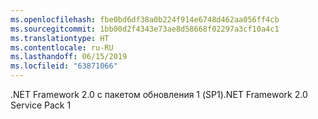 ```yaml
---
ms.openlocfilehash: fbe0bd6df38a0b224f914e6748d462aa056ff4cb
ms.sourcegitcommit: 1bb00d2f4343e73ae8d58668f02297a3cf10a4c1
ms.translationtype: HT
ms.contentlocale: ru-RU
ms.lasthandoff: 06/15/2019
ms.locfileid: "63871066"
---
```

<span data-ttu-id="5db0d-101">.NET Framework 2.0 с пакетом обновления 1 (SP1)</span><span class="sxs-lookup"><span data-stu-id="5db0d-101">.NET Framework 2.0 Service Pack 1</span></span>